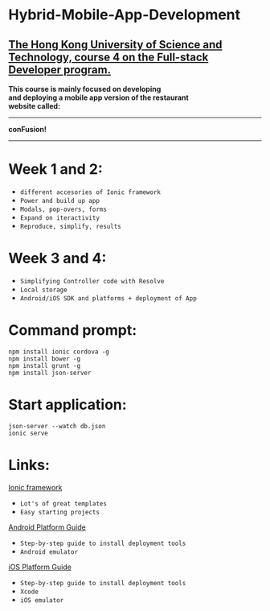 # Hybrid-Mobile-App-Development 

<a href="https://www.coursera.org/learn/hybrid-mobile-development/home/welcome" >The Hong Kong University of Science and Technology, course 4 on the Full-stack Developer program. </a>
----------------------------
<strong>This course is mainly focused on developing <br>
and deploying a mobile app version of the restaurant <br>
website called: <br> 
<hr>conFusion!<hr></strong>

# Week 1 and 2:

   * `different accesories of Ionic framework`
   * `Power and build up app`
   * `Modals, pop-overs, forms`
   * `Expand on iteractivity`
   * `Reproduce, simplify, results`

# Week 3 and 4:

   * `Simplifying Controller code with Resolve`
   * `Local storage`
   * `Android/iOS SDK and platforms + deployment of App`

# Command prompt: 

  `npm install ionic cordova -g` <br>
  `npm install bower -g` <br>
  `npm install grunt -g` <br>
  `npm install json-server`

# Start application:

  `json-server --watch db.json` <br>
  `ionic serve`
  
# Links:

<a href="http://ionicframework.com/" > Ionic framework </a> <br>
   * `Lot's of great templates`
   * `Easy starting projects`  <br>

<a href="http://cordova.apache.org/docs/en/latest/guide/platforms/android/index.html" > Android Platform Guide </a> <br>
   * `Step-by-step guide to install deployment tools`
   * `Android emulator` <br> 
  
<a href="http://cordova.apache.org/docs/en/latest/guide/platforms/ios/index.html" > iOS Platform Guide </a> <br>
   * `Step-by-step guide to install deployment tools`
   * `Xcode`
   * `iOS emulator`
